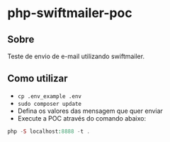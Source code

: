 # php-swiftmailer-poc

## Sobre 
Teste de envio de e-mail utilizando swiftmailer.

## Como utilizar
- `cp .env_example .env`
- `sudo composer update`
- Defina os valores das mensagem que quer enviar
- Execute a POC através do comando abaixo:
```php
php -S localhost:8888 -t .
```
